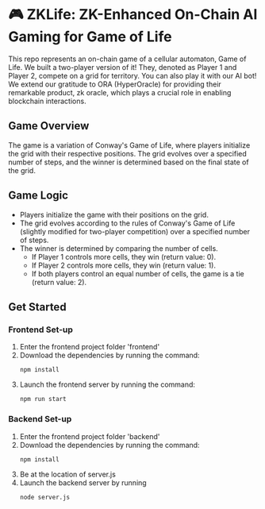 # 🎮 **ZKLife**: ZK-Enhanced On-Chain AI Gaming for Game of Life

This repo represents an on-chain game of a cellular automaton, Game of Life. We built a two-player version of it! They, denoted as Player 1 and Player 2, compete on a grid for territory. You can also play it with our AI bot! We extend our gratitude to ORA (HyperOracle) for providing their remarkable product, zk oracle, which plays a crucial role in enabling blockchain interactions.

## Game Overview

The game is a variation of Conway's Game of Life, where players initialize the grid with their respective positions. The grid evolves over a specified number of steps, and the winner is determined based on the final state of the grid.

## Game Logic

- Players initialize the game with their positions on the grid.
- The grid evolves according to the rules of Conway's Game of Life (slightly modified for two-player competition) over a specified number of steps.
- The winner is determined by comparing the number of cells.
  - If Player 1 controls more cells, they win (return value: 0).
  - If Player 2 controls more cells, they win (return value: 1).
  - If both players control an equal number of cells, the game is a tie (return value: 2).

## Get Started
### Frontend Set-up
1. Enter the frontend project folder 'frontend'
2. Download the dependencies by running the command:
   ```
   npm install
   ```
4. Launch the frontend server by running the command:
   ```
   npm run start
   ```

### Backend Set-up
1. Enter the frontend project folder 'backend'
2. Download the dependencies by running the command:
   ```
   npm install
   ```
3. Be at the location of server.js
4. Launch the backend server by running
   ```
   node server.js
   ```
